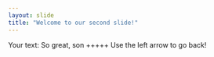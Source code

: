 ```yaml
---
layout: slide
title: "Welcome to our second slide!"
---
```

Your text: So great, son +++++
Use the left arrow to go back!
